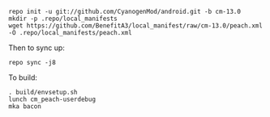     repo init -u git://github.com/CyanogenMod/android.git -b cm-13.0
    mkdir -p .repo/local_manifests
    wget https://github.com/BenefitA3/local_manifest/raw/cm-13.0/peach.xml -O .repo/local_manifests/peach.xml

Then to sync up:

    repo sync -j8

To build:

    . build/envsetup.sh
    lunch cm_peach-userdebug
    mka bacon

